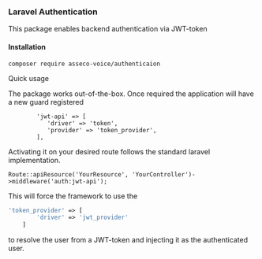 ### **Laravel Authentication**

This package enables backend authentication via JWT-token

#### **Installation**

```composer require asseco-voice/authenticaion```

Quick usage

The package works out-of-the-box. Once required the application will have a new guard registered
```
        'jwt-api' => [
           'driver' => 'token',
           'provider' => 'token_provider',
        ],
```

Activating it on your desired route follows the standard laravel implementation.

```Route::apiResource('YourResource', 'YourController')->middleware('auth:jwt-api');```

This will force the framework to use the 
```php
'token_provider' => [
        'driver' => 'jwt_provider'
    ]
```
to resolve the user from a JWT-token and injecting it as the authenticated user. 
